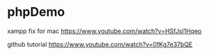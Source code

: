 # phpDemo

xampp fix for mac
https://www.youtube.com/watch?v=HSfJsI1Hqeo

github tutorial
https://www.youtube.com/watch?v=0fKg7e37bQE
